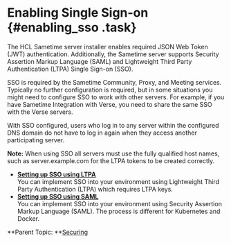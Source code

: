 # Enabling Single Sign-on {#enabling_sso .task}

The HCL Sametime server installer enables required JSON Web Token \(JWT\) authentication. Additionally, the Sametime server supports Security Assertion Markup Language \(SAML\) and Lightweight Third Party Authentication \(LTPA\) Single Sign-on \(SSO\).

SSO is required by the Sametime Community, Proxy, and Meeting services. Typically no further configuration is required, but in some situations you might need to configure SSO to work with other servers. For example, if you have Sametime Integration with Verse, you need to share the same SSO with the Verse servers.

With SSO configured, users who log in to any server within the configured DNS domain do not have to log in again when they access another participating server.

**Note:** When using SSO all servers must use the fully qualified host names, such as server.example.com for the LTPA tokens to be created correctly.

-   **[Setting up SSO using LTPA](enabling_sso_ltpa.md)**  
You can implement SSO into your environment using Lightweight Third Party Authentication \(LTPA\) which requires LTPA keys.
-   **[Setting up SSO using SAML](enabling_sso_saml.md)**  
You can implement SSO into your environment using Security Assertion Markup Language \(SAML\). The process is different for Kubernetes and Docker.

**Parent Topic:  **[Securing](securing.md)

